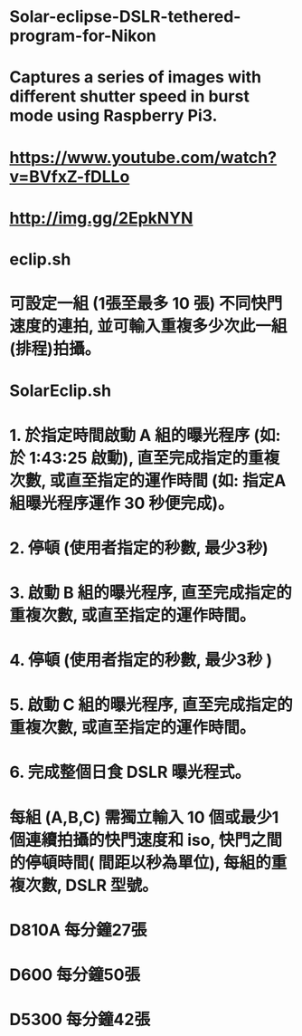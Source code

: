 # Solar-eclipse-DSLR-tethered-program-for-Nikon
#
# Captures a series of images with different shutter speed in burst mode using Raspberry Pi3.
# https://www.youtube.com/watch?v=BVfxZ-fDLLo
# http://img.gg/2EpkNYN
# eclip.sh ##################
# 可設定一組 (1張至最多 10 張) 不同快門速度的連拍, 並可輸入重複多少次此一組(排程)拍攝。
#
# SolarEclip.sh ##############
# 1. 於指定時間啟動 A 組的曝光程序 (如: 於 1:43:25 啟動), 直至完成指定的重複次數, 或直至指定的運作時間 (如: 指定A組曝光程序運作 30 秒便完成)。
# 2. 停頓 (使用者指定的秒數, 最少3秒)
# 3. 啟動 B 組的曝光程序, 直至完成指定的重複次數, 或直至指定的運作時間。
# 4. 停頓 (使用者指定的秒數,  最少3秒 )
# 5. 啟動 C 組的曝光程序, 直至完成指定的重複次數, 或直至指定的運作時間。
# 6. 完成整個日食 DSLR 曝光程式。
# 每組 (A,B,C) 需獨立輸入 10 個或最少1個連續拍攝的快門速度和 iso, 快門之間的停頓時間( 間距以秒為單位),  每組的重複次數, DSLR 型號。
#
# D810A 每分鐘27張
# D600 每分鐘50張
# D5300 每分鐘42張
#
